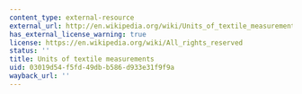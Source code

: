 ```yaml
---
content_type: external-resource
external_url: http://en.wikipedia.org/wiki/Units_of_textile_measurement
has_external_license_warning: true
license: https://en.wikipedia.org/wiki/All_rights_reserved
status: ''
title: Units of textile measurements
uid: 03019d54-f5fd-49db-b586-d933e31f9f9a
wayback_url: ''
---
```

